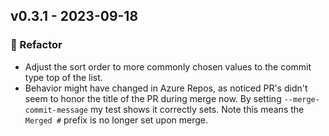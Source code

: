 ## v0.3.1 - 2023-09-18

### 🔨 Refactor

- Adjust the sort order to more commonly chosen values to the commit type top of the list.
- Behavior might have changed in Azure Repos, as noticed PR's didn't seem to honor the title of the PR during merge now. By setting `--merge-commit-message` my test shows it correctly sets. Note this means the `Merged #` prefix is no longer set upon merge.
